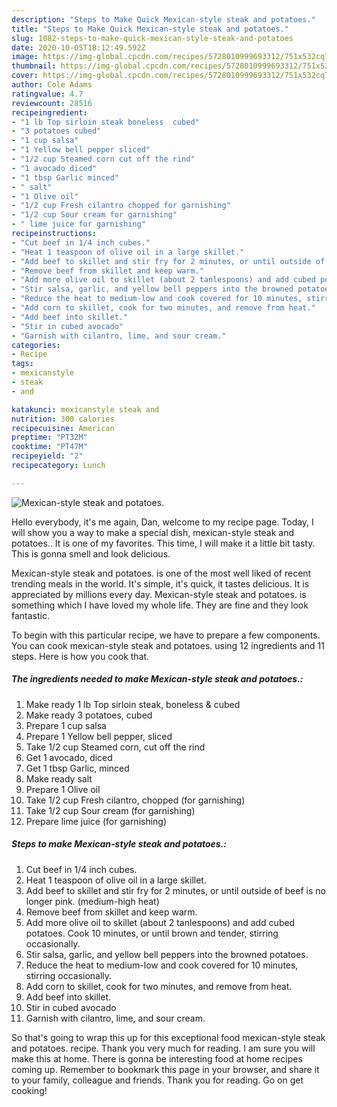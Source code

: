 ```yaml
---
description: "Steps to Make Quick Mexican-style steak and potatoes."
title: "Steps to Make Quick Mexican-style steak and potatoes."
slug: 1082-steps-to-make-quick-mexican-style-steak-and-potatoes
date: 2020-10-05T18:12:49.592Z
image: https://img-global.cpcdn.com/recipes/5728010999693312/751x532cq70/mexican-style-steak-and-potatoes-recipe-main-photo.jpg
thumbnail: https://img-global.cpcdn.com/recipes/5728010999693312/751x532cq70/mexican-style-steak-and-potatoes-recipe-main-photo.jpg
cover: https://img-global.cpcdn.com/recipes/5728010999693312/751x532cq70/mexican-style-steak-and-potatoes-recipe-main-photo.jpg
author: Cole Adams
ratingvalue: 4.7
reviewcount: 28516
recipeingredient:
- "1 lb Top sirloin steak boneless  cubed"
- "3 potatoes cubed"
- "1 cup salsa"
- "1 Yellow bell pepper sliced"
- "1/2 cup Steamed corn cut off the rind"
- "1 avocado diced"
- "1 tbsp Garlic minced"
- " salt"
- "1 Olive oil"
- "1/2 cup Fresh cilantro chopped for garnishing"
- "1/2 cup Sour cream for garnishing"
- " lime juice for garnishing"
recipeinstructions:
- "Cut beef in 1/4 inch cubes."
- "Heat 1 teaspoon of olive oil in a large skillet."
- "Add beef to skillet and stir fry for 2 minutes, or until outside of beef is no longer pink. (medium-high heat)"
- "Remove beef from skillet and keep warm."
- "Add more olive oil to skillet (about 2 tanlespoons) and add cubed potatoes. Cook 10 minutes, or until brown and tender, stirring occasionally."
- "Stir salsa, garlic, and yellow bell peppers into the browned potatoes."
- "Reduce the heat to medium-low and cook covered for 10 minutes, stirring occasionally."
- "Add corn to skillet, cook for two minutes, and remove from heat."
- "Add beef into skillet."
- "Stir in cubed avocado"
- "Garnish with cilantro, lime, and sour cream."
categories:
- Recipe
tags:
- mexicanstyle
- steak
- and

katakunci: mexicanstyle steak and 
nutrition: 300 calories
recipecuisine: American
preptime: "PT32M"
cooktime: "PT47M"
recipeyield: "2"
recipecategory: Lunch

---
```



![Mexican-style steak and potatoes.](https://img-global.cpcdn.com/recipes/5728010999693312/751x532cq70/mexican-style-steak-and-potatoes-recipe-main-photo.jpg)

Hello everybody, it's me again, Dan, welcome to my recipe page. Today, I will show you a way to make a special dish, mexican-style steak and potatoes.. It is one of my favorites. This time, I will make it a little bit tasty. This is gonna smell and look delicious.



Mexican-style steak and potatoes. is one of the most well liked of recent trending meals in the world. It's simple, it's quick, it tastes delicious. It is appreciated by millions every day. Mexican-style steak and potatoes. is something which I have loved my whole life. They are fine and they look fantastic.


To begin with this particular recipe, we have to prepare a few components. You can cook mexican-style steak and potatoes. using 12 ingredients and 11 steps. Here is how you cook that.

<!--inarticleads1-->

##### The ingredients needed to make Mexican-style steak and potatoes.:

1. Make ready 1 lb Top sirloin steak, boneless &amp; cubed
1. Make ready 3 potatoes, cubed
1. Prepare 1 cup salsa
1. Prepare 1 Yellow bell pepper, sliced
1. Take 1/2 cup Steamed corn, cut off the rind
1. Get 1 avocado, diced
1. Get 1 tbsp Garlic, minced
1. Make ready  salt
1. Prepare 1 Olive oil
1. Take 1/2 cup Fresh cilantro, chopped (for garnishing)
1. Take 1/2 cup Sour cream (for garnishing)
1. Prepare  lime juice (for garnishing)




<!--inarticleads2-->

##### Steps to make Mexican-style steak and potatoes.:

1. Cut beef in 1/4 inch cubes.
1. Heat 1 teaspoon of olive oil in a large skillet.
1. Add beef to skillet and stir fry for 2 minutes, or until outside of beef is no longer pink. (medium-high heat)
1. Remove beef from skillet and keep warm.
1. Add more olive oil to skillet (about 2 tanlespoons) and add cubed potatoes. Cook 10 minutes, or until brown and tender, stirring occasionally.
1. Stir salsa, garlic, and yellow bell peppers into the browned potatoes.
1. Reduce the heat to medium-low and cook covered for 10 minutes, stirring occasionally.
1. Add corn to skillet, cook for two minutes, and remove from heat.
1. Add beef into skillet.
1. Stir in cubed avocado
1. Garnish with cilantro, lime, and sour cream.




So that's going to wrap this up for this exceptional food mexican-style steak and potatoes. recipe. Thank you very much for reading. I am sure you will make this at home. There is gonna be interesting food at home recipes coming up. Remember to bookmark this page in your browser, and share it to your family, colleague and friends. Thank you for reading. Go on get cooking!

